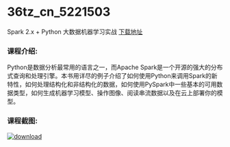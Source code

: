 # 36tz_cn_5221503
Spark 2.x + Python 大数据机器学习实战
[下载地址](http://www.36tz.cn/article/5221503 "下载地址")
### 课程介绍:
Python是数据分析最常用的语言之一，而Apache Spark是一个开源的强大的分布式查询和处理引擎。本书用详尽的例子介绍了如何使用Python来调用Spark的新特性，如何处理结构化和非结构化的数据，如何使用PySpark中一些基本的可用数据类型，如何生成机器学习模型、操作图像、阅读串流数据以及在云上部署你的模型。

### 课程截图:
[![download](http://36tz.cn/muke_img/2021_11_2-5.png "下载地址")](http://www.36tz.cn "下载地址")
